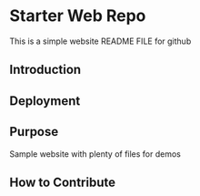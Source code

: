 # Starter Web Repo

This is a simple website README FILE for github

## Introduction

## Deployment

## Purpose

Sample website with plenty of files for demos

## How to Contribute